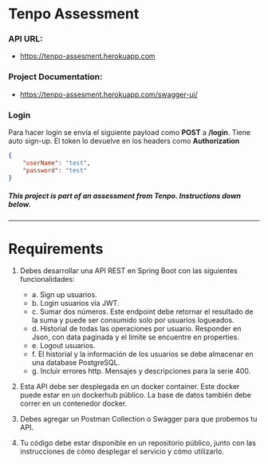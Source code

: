 # Tenpo Assessment
### API URL:
- https://tenpo-assesment.herokuapp.com
### Project Documentation: 
- https://tenpo-assesment.herokuapp.com/swagger-ui/

### Login
Para hacer login se envía el siguiente payload como **POST** a **/login**. Tiene auto  sign-up. El token lo devuelve en los headers como **Authorization**

```json
{
    "userName": "test",
    "password": "test"
}
```

##### This project is part of an assessment from Tenpo. Instructions down below.
***
# Requirements

1. Debes desarrollar una API REST en Spring Boot con las siguientes funcionalidades:
    * a. Sign up usuarios.
    * b. Login usuarios vía JWT.
    * c. Sumar dos números. Este endpoint debe retornar el resultado de la suma y puede ser consumido solo por usuarios logueados.
    * d. Historial de todas las operaciones por usuario. Responder en Json, con data paginada y el límite se encuentre en properties.
    * e. Logout usuarios.
    * f. El historial y la información de los usuarios se debe almacenar en una database PostgreSQL.  
    * g. Incluir errores http. Mensajes y descripciones para la serie 400.

2. Esta API debe ser desplegada en un docker container. Este docker puede estar en un dockerhub público. La base de datos también debe correr en un contenedor docker.

3. Debes agregar un Postman Collection o Swagger para que probemos tu API. 

4. Tu código debe estar disponible en un repositorio público, junto con las instrucciones de cómo desplegar el servicio y cómo utilizarlo.

